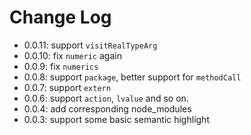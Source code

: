 # Change Log

- 0.0.11: support `visitRealTypeArg`
- 0.0.10: fix `numeric` again
- 0.0.9: fix `numerics`
- 0.0.8: support `package`, better support for `methodCall`
- 0.0.7: support `extern`
- 0.0.6: support `action`, `lvalue` and so on.
- 0.0.4: add corresponding node_modules
- 0.0.3: support some basic semantic highlight